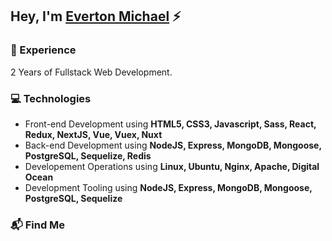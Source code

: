 ## Hey, I'm [Everton Michael](https://www.evertonmichael.dev) ⚡

### 💼 Experience
2 Years of Fullstack Web Development.


### 💻 Technologies
- Front-end Development using **HTML5, CSS3, Javascript, Sass, React, Redux, NextJS, Vue, Vuex, Nuxt**
- Back-end Development using **NodeJS, Express, MongoDB, Mongoose, PostgreSQL, Sequelize, Redis**
- Developement Operations using **Linux, Ubuntu, Nginx, Apache, Digital Ocean**
- Development Tooling using **NodeJS, Express, MongoDB, Mongoose, PostgreSQL, Sequelize**

### 📬 Find Me 

